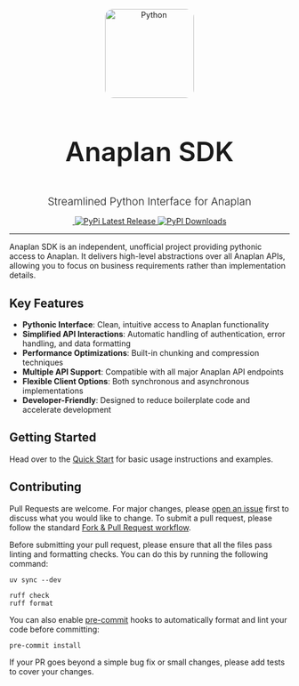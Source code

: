 <p align="center">
    <img width="160" height="160" src="https://vinzenzklass.github.io/anaplan-sdk/img/anaplan-sdk.webp" alt='Python' style="border-radius: 15px">
</p>

<h3 align="center" style="font-size: 3rem; font-weight: 600;">
    Anaplan SDK
</h3>

<p align="center" style="font-size: 1.2rem; font-weight: 300; margin: 15px 0">
    Streamlined Python Interface for Anaplan
</p>

<div align="center">
    <a href="https://pepy.tech/projects/anaplan-sdk">
        <img src="https://static.pepy.tech/badge/anaplan-sdk" alt="">
    </a>
    <a href="https://pypi.org/project/anaplan-sdk/">
        <img src="https://img.shields.io/pypi/v/anaplan-sdk.svg" alt="PyPi Latest Release"/>
    </a>
    <a href="https://pepy.tech/projects/anaplan-sdk">
        <img src="https://static.pepy.tech/badge/anaplan-sdk/month" alt="PyPI Downloads">
    </a>
</div>

---

Anaplan SDK is an independent, unofficial project providing pythonic access to Anaplan. It delivers high-level
abstractions over all Anaplan APIs, allowing you to focus on business requirements rather than implementation details.

## Key Features

- **Pythonic Interface**: Clean, intuitive access to Anaplan functionality
- **Simplified API Interactions**: Automatic handling of authentication, error handling, and data formatting
- **Performance Optimizations**: Built-in chunking and compression techniques
- **Multiple API Support**: Compatible with all major Anaplan API endpoints
- **Flexible Client Options**: Both synchronous and asynchronous implementations
- **Developer-Friendly**: Designed to reduce boilerplate code and accelerate development

## Getting Started

Head over to the [Quick Start](quickstart.md) for basic usage instructions and examples.

## Contributing

Pull Requests are welcome. For major changes,
please [open an issue](https://github.com/VinzenzKlass/anaplan-sdk/issues/new) first to discuss what you would like to
change. To submit a pull request, please follow the
standard [Fork & Pull Request workflow](https://docs.github.com/en/pull-requests/collaborating-with-pull-requests/proposing-changes-to-your-work-with-pull-requests/creating-a-pull-request-from-a-fork).

Before submitting your pull request, please ensure that all the files pass linting and formatting checks. You can do
this by running the following command:

```shell
uv sync --dev

ruff check
ruff format
```

You can also enable [pre-commit](https://pre-commit.com/) hooks to automatically format and lint your code before
committing:

```shell
pre-commit install
```

If your PR goes beyond a simple bug fix or small changes, please add tests to cover your changes.

